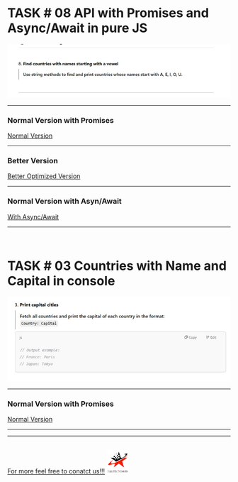 
<h1>TASK # 08 API with Promises and Async/Await in pure JS</h1>
<img src="task8.jpg" />
<hr>
<h3>Normal Version with Promises</h3><a  href="task8.htm"> Normal Version </a><hr>
<h3>Better Version</h3><a href="task8bt.html" >Better Optimized Version</a><hr>
<h3>Normal Version with Asyn/Await</h3><a  href="task8aa.html"> With Async/Await </a>
<hr>
<br>

<h1>TASK # 03 Countries with Name and Capital in console</h1>
<img src="task3.jpg" />
<hr>
<h3>Normal Version with Promises</h3><a  href="task3.html"> Normal Version </a><hr>

<hr>
<br>
<a href="https://hmftj.com">For more feel free to conatct us!!!</a>

<img src="logo.png" width="50px" />

